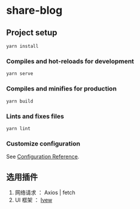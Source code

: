 # share-blog

## Project setup
```
yarn install
```

### Compiles and hot-reloads for development
```
yarn serve
```

### Compiles and minifies for production
```
yarn build
```

### Lints and fixes files
```
yarn lint
```

### Customize configuration
See [Configuration Reference](https://cli.vuejs.org/config/).

## 选用插件 

1. 网络请求  ： Axios | fetch
2. UI 框架   ： [Ivew](https://iview.github.io/)


